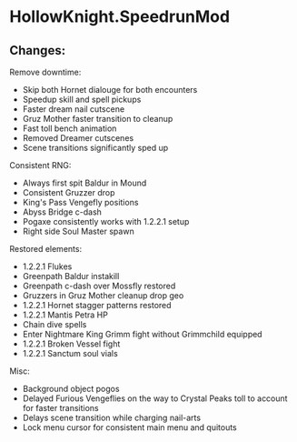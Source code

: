 # HollowKnight.SpeedrunMod

## Changes:
Remove downtime:
- Skip both Hornet dialouge for both encounters
- Speedup skill and spell pickups
- Faster dream nail cutscene
- Gruz Mother faster transition to cleanup
- Fast toll bench animation
- Removed Dreamer cutscenes
- Scene transitions significantly sped up

Consistent RNG:
- Always first spit Baldur in Mound
- Consistent Gruzzer drop
- King's Pass Vengefly positions
- Abyss Bridge c-dash
- Pogaxe consistently works with 1.2.2.1 setup
- Right side Soul Master spawn

Restored elements:
- 1.2.2.1 Flukes
- Greenpath Baldur instakill
- Greenpath c-dash over Mossfly restored
- Gruzzers in Gruz Mother cleanup drop geo
- 1.2.2.1 Hornet stagger patterns restored
- 1.2.2.1 Mantis Petra HP
- Chain dive spells
- Enter Nightmare King Grimm fight without Grimmchild equipped
- 1.2.2.1 Broken Vessel fight
- 1.2.2.1 Sanctum soul vials

Misc:
- Background object pogos
- Delayed Furious Vengeflies on the way to Crystal Peaks toll to account for faster transitions
- Delays scene transition while charging nail-arts
- Lock menu cursor for consistent main menu and quitouts
